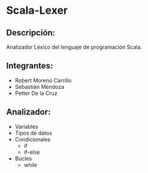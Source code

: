 # Scala-Lexer
## Descripción: 
Analizador Léxico del lenguaje de programación Scala.
## Integrantes:
* Robert Moreno Carrillo 
* Sebastián Mendoza 
* Petter De la Cruz 

## Analizador: 
* Variables
* Tipos de datos
* Condicionales 
  *  if
  *  if-else
* Bucles
  * while 
